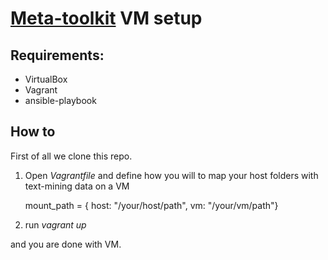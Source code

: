 # [Meta-toolkit](https://meta-toolkit.org/) VM setup

## Requirements:
- VirtualBox
- Vagrant
- ansible-playbook

## How to 

First of all we clone this repo.

 1. Open *Vagrantfile* and define how you will to map your host folders with text-mining data on a VM
    
    mount_path = { host: "/your/host/path",
                      vm: "/your/vm/path"}

 2. run *vagrant up* 
 
and you are done with VM.

